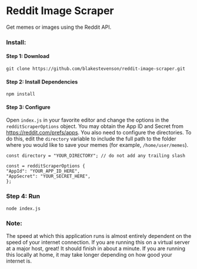 # Reddit Image Scraper
Get memes or images using the Reddit API.

### Install:

#### Step 1: Download
```git clone https://github.com/blakestevenson/reddit-image-scraper.git```

#### Step 2: Install Dependencies
```npm install```

#### Step 3: Configure
Open `index.js` in your favorite editor and change the options in the `redditScraperOptions` object. You may obtain the App ID and Secret from https://reddit.com/prefs/apps. You also need to configure the directories. To do this, edit the `directory` variable to include the full path to the folder where you would like to save your memes (for example, `/home/user/memes`).
```
const directory = "YOUR_DIRECTORY"; // do not add any trailing slash

const = redditScraperOptions {
"AppId": "YOUR_APP_ID_HERE",
"AppSecret": "YOUR_SECRET_HERE",
};
```

### Step 4: Run
```node index.js```

### Note:
The speed at which this application runs is almost entirely dependent on the speed of your internet connection. If you are running this on a virtual server at a major host, great! It should finish in about a minute. If you are running this locally at home, it may take longer depending on how good your internet is.
